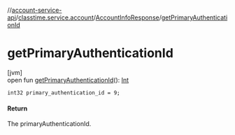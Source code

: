 //[account-service-api](../../../index.md)/[classtime.service.account](../index.md)/[AccountInfoResponse](index.md)/[getPrimaryAuthenticationId](get-primary-authentication-id.md)

# getPrimaryAuthenticationId

[jvm]\
open fun [getPrimaryAuthenticationId](get-primary-authentication-id.md)(): [Int](https://kotlinlang.org/api/latest/jvm/stdlib/kotlin/-int/index.html)

`int32 primary_authentication_id = 9;`

#### Return

The primaryAuthenticationId.
